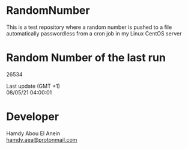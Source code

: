 # RandomNumber    
This is a test repository where a random number is pushed to a file automatically passwordless from a cron job in my Linux CentOS server    
# Random Number of the last run   
26534
      
Last update (GMT +1)    
08/05/21 04:00:01
# Developer    
Hamdy Abou El Anein   
hamdy.aea@protonmail.com
